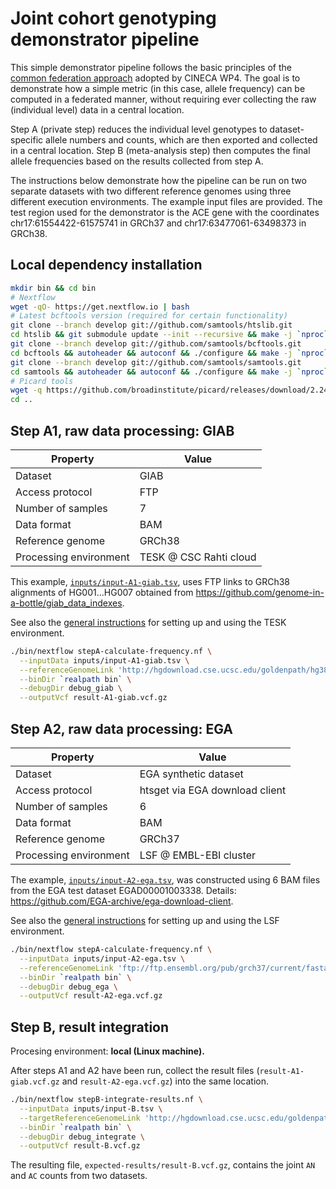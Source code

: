 # Joint cohort genotyping demonstrator pipeline

This simple demonstrator pipeline follows the basic principles of the [common federation approach](../../README.md) adopted by CINECA WP4. The goal is to demonstrate how a simple metric (in this case, allele frequency) can be computed in a federated manner, without requiring ever collecting the raw (individual level) data in a central location.

Step A (private step) reduces the individual level genotypes to dataset-specific allele numbers and counts, which are then exported and collected in a central location. Step B (meta-analysis step) then computes the final allele frequencies based on the results collected from step A.

The instructions below demonstrate how the pipeline can be run on two separate datasets with two different reference genomes using three different execution environments. The example input files are provided. The test region used for the demonstrator is the ACE gene with the coordinates chr17:61554422-61575741 in GRCh37 and chr17:63477061-63498373 in GRCh38.

## Local dependency installation

```bash
mkdir bin && cd bin
# Nextflow
wget -qO- https://get.nextflow.io | bash
# Latest bcftools version (required for certain functionality)
git clone --branch develop git://github.com/samtools/htslib.git
cd htslib && git submodule update --init --recursive && make -j `nproc` && cd ..
git clone --branch develop git://github.com/samtools/bcftools.git
cd bcftools && autoheader && autoconf && ./configure && make -j `nproc` && cd ..
git clone --branch develop git://github.com/samtools/samtools.git
cd samtools && autoheader && autoconf && ./configure && make -j `nproc` && cd ..
# Picard tools
wget -q https://github.com/broadinstitute/picard/releases/download/2.24.2/picard.jar
cd ..
```

## Step A1, raw data processing: GIAB

|Property|Value|
|---|---|
|Dataset|GIAB|
|Access protocol|FTP|
|Number of samples|7|
|Data format|BAM|
|Reference genome|GRCh38|
|Processing environment|TESK @ CSC Rahti cloud|

This example, [`inputs/input-A1-giab.tsv`](inputs/input-1-giab.tsv), uses FTP links to GRCh38 alignments of HG001...HG007 obtained from https://github.com/genome-in-a-bottle/giab_data_indexes.

See also the [general instructions](/4.3-pipelines/environments/tesk.md) for setting up and using the TESK environment.

```bash
./bin/nextflow stepA-calculate-frequency.nf \
  --inputData inputs/input-A1-giab.tsv \
  --referenceGenomeLink 'http://hgdownload.cse.ucsc.edu/goldenpath/hg38/chromosomes/chr17.fa.gz' \
  --binDir `realpath bin` \
  --debugDir debug_giab \
  --outputVcf result-A1-giab.vcf.gz
```

## Step A2, raw data processing: EGA

|Property|Value|
|---|---|
|Dataset|EGA synthetic dataset|
|Access protocol|htsget via EGA download client|
|Number of samples|6|
|Data format|BAM|
|Reference genome|GRCh37|
|Processing environment|LSF @ EMBL-EBI cluster|

The example, [`inputs/input-A2-ega.tsv`](inputs/input-2-ega.tsv), was constructed using 6 BAM files from the EGA test dataset EGAD00001003338. Details: https://github.com/EGA-archive/ega-download-client.

See also the [general instructions](/4.3-pipelines/environments/lsf.md) for setting up and using the LSF environment.

```bash
./bin/nextflow stepA-calculate-frequency.nf \
  --inputData inputs/input-A2-ega.tsv \
  --referenceGenomeLink 'ftp://ftp.ensembl.org/pub/grch37/current/fasta/homo_sapiens/dna/Homo_sapiens.GRCh37.dna.chromosome.17.fa.gz' \
  --binDir `realpath bin` \
  --debugDir debug_ega \
  --outputVcf result-A2-ega.vcf.gz
```

## Step B, result integration

Procesing environment: **local (Linux machine).**

After steps A1 and A2 have been run, collect the result files (`result-A1-giab.vcf.gz` and `result-A2-ega.vcf.gz`) into the same location.

```bash
./bin/nextflow stepB-integrate-results.nf \
  --inputData inputs/input-B.tsv \
  --targetReferenceGenomeLink 'http://hgdownload.cse.ucsc.edu/goldenpath/hg38/chromosomes/chr17.fa.gz' \
  --binDir `realpath bin` \
  --debugDir debug_integrate \
  --outputVcf result-B.vcf.gz
```

The resulting file, `expected-results/result-B.vcf.gz`, contains the joint `AN` and `AC` counts from two datasets.
